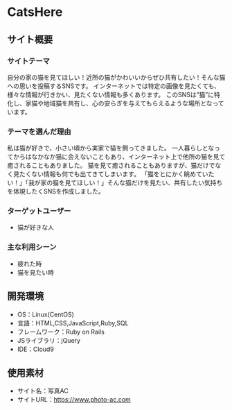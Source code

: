# CatsHere

## サイト概要
### サイトテーマ
自分の家の猫を見てほしい！近所の猫がかわいいからぜひ共有したい！そんな猫への思いを投稿するSNSです。
インターネットでは特定の画像を見たくても、様々な情報が行きかい、見たくない情報も多くあります。
このSNSは”猫”に特化し、家猫や地域猫を共有し、心の安らぎを与えてもらえるような場所となっています。

### テーマを選んだ理由
私は猫が好きで、小さい頃から実家で猫を飼ってきました。
一人暮らしとなってからはなかなか猫に会えないこともあり、インターネット上で他所の猫を見て癒されることもありました。
猫を見て癒されることもありますが、猫だけでなく見たくない情報も何でも出てきてしまいます。
「猫をとにかく眺めていたい！」「我が家の猫を見てほしい！」そんな猫だけを見たい、共有したい気持ちを体現したくSNSを作成しました。

### ターゲットユーザー
- 猫が好きな人

### 主な利用シーン
- 疲れた時
- 猫を見たい時

## 開発環境
- OS：Linux(CentOS)
- 言語：HTML,CSS,JavaScript,Ruby,SQL
- フレームワーク：Ruby on Rails
- JSライブラリ：jQuery
- IDE：Cloud9

## 使用素材
- サイト名：写真AC
- サイトURL：https://www.photo-ac.com